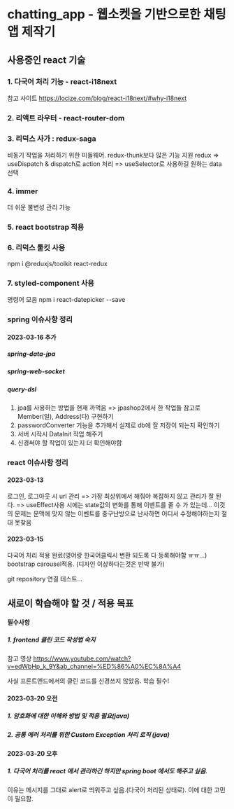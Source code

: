 # chatting_app - 웹소켓을 기반으로한 채팅 앱 제작기


## 사용중인 react 기술

### 1. 다국어 처리 기능 - react-i18next
  참고 사이트 
  https://locize.com/blog/react-i18next/#why-i18next
  
### 2. 리액트 라우터 - react-router-dom
  
### 3. 리덕스 사가 : redux-saga 
  비동기 작업을 처리하기 위한 미들웨어. redux-thunk보다 많은 기능 지원
  redux => useDispatch & dispatch로 action 처리
        => useSelector로 사용하길 원하는 data 선택

### 4. immer 
  더 쉬운 불변성 관리 가능
 
### 5. react bootstrap 적용

### 6. 리덕스 툴킷 사용
   npm i @reduxjs/toolkit react-redux

### 7. styled-component 사용

명령어 모음
 npm i react-datepicker --save

### spring 이슈사항 정리
#### 2023-03-16 추가
##### spring-data-jpa
##### spring-web-socket
##### query-dsl

  1. jpa를 사용하는 방법을 현재 까먹음 => jpashop2에서 한 작업들 참고로 Member(일), Address(다) 구현하기 
  2. passwordConverter 기능을 추가해서 실제로 db에 잘 저장이 되는지 확인하기
  3. 서버 시작시 DataInit 작업 해주기
  4. 신경써야 할 작업이 있는지 더 확인해야함

### react 이슈사항 정리
#### 2023-03-13
로그인, 로그아웃 시 url 관리 => 가장 최상위에서 해줘야 복잡하지 않고 관리가 잘 된다. 
=> useEffect사용 시에는 state값의 변화를 통해 이벤트를 줄 수 가 있는데... 이것의 문제는 문맥에 맞지 않는 이벤트를 중구난방으로 난사하면 어디서 수정해야하는지 절대 못찾음

#### 2023-03-15
다국어 처리 적용 완료(영어랑 한국어클릭시 변환 되도록 다 등록해야함 ㅠㅠ...)
bootstrap carousel적용. (디자인 이상하다는것은 반박 불가)

git repository 연결 테스트...

## 새로이 학습해야 할 것 / 적용 목표
#### 필수사항
##### 1. frontend 클린 코드 작성법 숙지
참고 영상
https://www.youtube.com/watch?v=edWbHp_k_9Y&ab_channel=%ED%86%A0%EC%8A%A4

사실 프론트엔드에서의 클린 코드를 신경쓰지 않았음. 학습 필수!

#### 2023-03-20 오전
##### 1. 암호화에 대한 이해와 방법 및 적용 필요(java)
##### 2. 공통 에러 처리를 위한 Custom Exception 처리 로직 (java)

#### 2023-03-20 오후
##### 1. 다국어 처리를 react 에서 관리하긴 하지만 spring boot 에서도 해주고 싶음.
이유는 메시지를 그대로 alert로 띄워주고 싶음.(다국어 처리된 상태로). 이에 대한 고민이 필요함.
